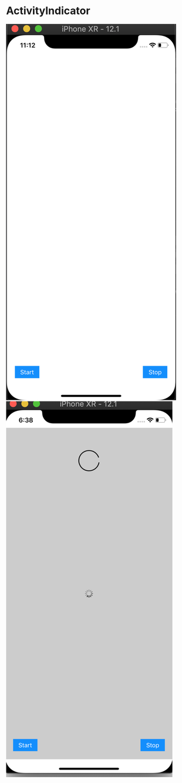 # ActivityIndicator
![](https://github.com/ashishvpatel123/ActivityIndicator/blob/master/Screen%20Shot%202019-02-25%20at%2011.12.30%20AM.png)
![](https://github.com/ashishvpatel123/ActivityIndicator/blob/master/Screen%20Shot%202019-02-25%20at%206.38.03%20PM.png)
